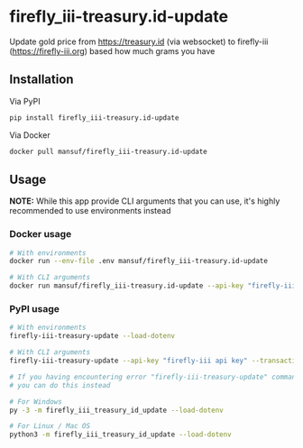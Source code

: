 # firefly_iii-treasury.id-update

Update gold price from https://treasury.id (via websocket) to firefly-iii (https://firefly-iii.org) based how much grams you have

## Installation

Via PyPI

```sh
pip install firefly_iii-treasury.id-update
```

Via Docker

```sh
docker pull mansuf/firefly_iii-treasury.id-update
```

## Usage

**NOTE:** While this app provide CLI arguments that you can use, it's highly recommended to use environments instead

### Docker usage

```sh
# With environments
docker run --env-file .env mansuf/firefly_iii-treasury.id-update

# With CLI arguments
docker run mansuf/firefly_iii-treasury.id-update --api-key "firefly-iii api key" --transaction-id "firefly-iii transaction id" --url "firefly-iii base url" --grams-gold "3"
```

### PyPI usage

```sh
# With environments 
firefly-iii-treasury-update --load-dotenv

# With CLI arguments
firefly-iii-treasury-update --api-key "firefly-iii api key" --transaction-id "firefly-iii transaction id" --url "firefly-iii base url" --grams-gold "3"

# If you having encountering error "firefly-iii-treasury-update" command not found
# you can do this instead

# For Windows
py -3 -m firefly_iii_treasury_id_update --load-dotenv

# For Linux / Mac OS
python3 -m firefly_iii_treasury_id_update --load-dotenv
```

